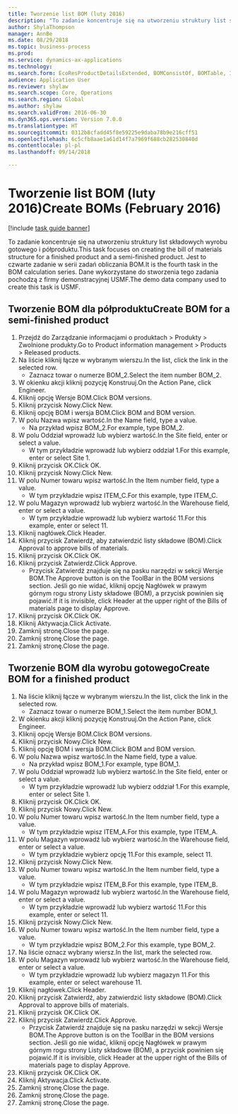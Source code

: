 ```yaml
--- 
title: Tworzenie list BOM (luty 2016)
description: "To zadanie koncentruje się na utworzeniu struktury list składowych wyrobu gotowego i półproduktu."
author: ShylaThompson
manager: AnnBe
ms.date: 08/29/2018
ms.topic: business-process
ms.prod: 
ms.service: dynamics-ax-applications
ms.technology: 
ms.search.form: EcoResProductDetailsExtended, BOMConsistOf, BOMTable, InventLocationIdLookup
audience: Application User
ms.reviewer: shylaw
ms.search.scope: Core, Operations
ms.search.region: Global
ms.author: shylaw
ms.search.validFrom: 2016-06-30
ms.dyn365.ops.version: Version 7.0.0
ms.translationtype: HT
ms.sourcegitcommit: 0312b8cfadd45f8e59225e9daba78b9e216cff51
ms.openlocfilehash: 6c5cfb8aae1a61d14f7a7969f688cb282530840d
ms.contentlocale: pl-pl
ms.lasthandoff: 09/14/2018

---
```

# <a name="create-boms-february-2016"></a><span data-ttu-id="3c331-103">Tworzenie list BOM (luty 2016)</span><span class="sxs-lookup"><span data-stu-id="3c331-103">Create BOMs (February 2016)</span></span>

[!include [task guide banner](../../includes/task-guide-banner.md)]

<span data-ttu-id="3c331-104">To zadanie koncentruje się na utworzeniu struktury list składowych wyrobu gotowego i półproduktu.</span><span class="sxs-lookup"><span data-stu-id="3c331-104">This task focuses on creating the bill of materials structure for a finished product and a semi-finished product.</span></span> <span data-ttu-id="3c331-105">Jest to czwarte zadanie w serii zadań obliczania BOM.</span><span class="sxs-lookup"><span data-stu-id="3c331-105">It is the fourth task in the BOM calculation series.</span></span> <span data-ttu-id="3c331-106">Dane wykorzystane do stworzenia tego zadania pochodzą z firmy demonstracyjnej USMF.</span><span class="sxs-lookup"><span data-stu-id="3c331-106">The demo data company used to create this task is USMF.</span></span>


## <a name="create-bom-for-a-semi-finished-product"></a><span data-ttu-id="3c331-107">Tworzenie BOM dla półproduktu</span><span class="sxs-lookup"><span data-stu-id="3c331-107">Create BOM for a semi-finished product</span></span>
1. <span data-ttu-id="3c331-108">Przejdź do Zarządzanie informacjami o produktach > Produkty > Zwolnione produkty.</span><span class="sxs-lookup"><span data-stu-id="3c331-108">Go to Product information management > Products > Released products.</span></span>
2. <span data-ttu-id="3c331-109">Na liście kliknij łącze w wybranym wierszu.</span><span class="sxs-lookup"><span data-stu-id="3c331-109">In the list, click the link in the selected row.</span></span>
    * <span data-ttu-id="3c331-110">Zaznacz towar o numerze BOM_2.</span><span class="sxs-lookup"><span data-stu-id="3c331-110">Select the item number BOM_2.</span></span>  
3. <span data-ttu-id="3c331-111">W okienku akcji kliknij pozycję Konstruuj.</span><span class="sxs-lookup"><span data-stu-id="3c331-111">On the Action Pane, click Engineer.</span></span>
4. <span data-ttu-id="3c331-112">Kliknij opcję Wersje BOM.</span><span class="sxs-lookup"><span data-stu-id="3c331-112">Click BOM versions.</span></span>
5. <span data-ttu-id="3c331-113">Kliknij przycisk Nowy.</span><span class="sxs-lookup"><span data-stu-id="3c331-113">Click New.</span></span>
6. <span data-ttu-id="3c331-114">Kliknij opcję BOM i wersja BOM.</span><span class="sxs-lookup"><span data-stu-id="3c331-114">Click BOM and BOM version.</span></span>
7. <span data-ttu-id="3c331-115">W polu Nazwa wpisz wartość.</span><span class="sxs-lookup"><span data-stu-id="3c331-115">In the Name field, type a value.</span></span>
    * <span data-ttu-id="3c331-116">Na przykład wpisz BOM_2.</span><span class="sxs-lookup"><span data-stu-id="3c331-116">For example, type BOM_2.</span></span>  
8. <span data-ttu-id="3c331-117">W polu Oddział wprowadź lub wybierz wartość.</span><span class="sxs-lookup"><span data-stu-id="3c331-117">In the Site field, enter or select a value.</span></span>
    * <span data-ttu-id="3c331-118">W tym przykładzie wprowadź lub wybierz oddział 1.</span><span class="sxs-lookup"><span data-stu-id="3c331-118">For this example, enter or select Site 1.</span></span>  
9. <span data-ttu-id="3c331-119">Kliknij przycisk OK.</span><span class="sxs-lookup"><span data-stu-id="3c331-119">Click OK.</span></span>
10. <span data-ttu-id="3c331-120">Kliknij przycisk Nowy.</span><span class="sxs-lookup"><span data-stu-id="3c331-120">Click New.</span></span>
11. <span data-ttu-id="3c331-121">W polu Numer towaru wpisz wartość.</span><span class="sxs-lookup"><span data-stu-id="3c331-121">In the Item number field, type a value.</span></span>
    * <span data-ttu-id="3c331-122">W tym przykładzie wpisz ITEM_C.</span><span class="sxs-lookup"><span data-stu-id="3c331-122">For this example, type ITEM_C.</span></span>  
12. <span data-ttu-id="3c331-123">W polu Magazyn wprowadź lub wybierz wartość.</span><span class="sxs-lookup"><span data-stu-id="3c331-123">In the Warehouse field, enter or select a value.</span></span>
    * <span data-ttu-id="3c331-124">W tym przykładzie wprowadź lub wybierz wartość 11.</span><span class="sxs-lookup"><span data-stu-id="3c331-124">For this example, enter or select 11.</span></span>  
13. <span data-ttu-id="3c331-125">Kliknij nagłówek.</span><span class="sxs-lookup"><span data-stu-id="3c331-125">Click Header.</span></span>
14. <span data-ttu-id="3c331-126">Kliknij przycisk Zatwierdź, aby zatwierdzić listy składowe (BOM).</span><span class="sxs-lookup"><span data-stu-id="3c331-126">Click Approval to approve bills of materials.</span></span>
15. <span data-ttu-id="3c331-127">Kliknij przycisk OK.</span><span class="sxs-lookup"><span data-stu-id="3c331-127">Click OK.</span></span>
16. <span data-ttu-id="3c331-128">Kliknij przycisk Zatwierdź.</span><span class="sxs-lookup"><span data-stu-id="3c331-128">Click Approve.</span></span>
    * <span data-ttu-id="3c331-129">Przycisk Zatwierdź znajduje się na pasku narzędzi w sekcji Wersje BOM.</span><span class="sxs-lookup"><span data-stu-id="3c331-129">The Approve button is on the ToolBar in the  BOM versions section.</span></span> <span data-ttu-id="3c331-130">Jeśli go nie widać, kliknij opcję Nagłówek w prawym górnym rogu strony Listy składowe (BOM), a przycisk powinien się pojawić.</span><span class="sxs-lookup"><span data-stu-id="3c331-130">If it is invisible, click Header at the upper right of the Bills of materials page to display Approve.</span></span>  
17. <span data-ttu-id="3c331-131">Kliknij przycisk OK.</span><span class="sxs-lookup"><span data-stu-id="3c331-131">Click OK.</span></span>
18. <span data-ttu-id="3c331-132">Kliknij Aktywacja.</span><span class="sxs-lookup"><span data-stu-id="3c331-132">Click Activate.</span></span>
19. <span data-ttu-id="3c331-133">Zamknij stronę.</span><span class="sxs-lookup"><span data-stu-id="3c331-133">Close the page.</span></span>
20. <span data-ttu-id="3c331-134">Zamknij stronę.</span><span class="sxs-lookup"><span data-stu-id="3c331-134">Close the page.</span></span>
21. <span data-ttu-id="3c331-135">Zamknij stronę.</span><span class="sxs-lookup"><span data-stu-id="3c331-135">Close the page.</span></span>

## <a name="create-bom-for-a-finished-product"></a><span data-ttu-id="3c331-136">Tworzenie BOM dla wyrobu gotowego</span><span class="sxs-lookup"><span data-stu-id="3c331-136">Create BOM for a finished product</span></span>
1. <span data-ttu-id="3c331-137">Na liście kliknij łącze w wybranym wierszu.</span><span class="sxs-lookup"><span data-stu-id="3c331-137">In the list, click the link in the selected row.</span></span>
    * <span data-ttu-id="3c331-138">Zaznacz towar o numerze BOM_1.</span><span class="sxs-lookup"><span data-stu-id="3c331-138">Select the item number BOM_1.</span></span>  
2. <span data-ttu-id="3c331-139">W okienku akcji kliknij pozycję Konstruuj.</span><span class="sxs-lookup"><span data-stu-id="3c331-139">On the Action Pane, click Engineer.</span></span>
3. <span data-ttu-id="3c331-140">Kliknij opcję Wersje BOM.</span><span class="sxs-lookup"><span data-stu-id="3c331-140">Click BOM versions.</span></span>
4. <span data-ttu-id="3c331-141">Kliknij przycisk Nowy.</span><span class="sxs-lookup"><span data-stu-id="3c331-141">Click New.</span></span>
5. <span data-ttu-id="3c331-142">Kliknij opcję BOM i wersja BOM.</span><span class="sxs-lookup"><span data-stu-id="3c331-142">Click BOM and BOM version.</span></span>
6. <span data-ttu-id="3c331-143">W polu Nazwa wpisz wartość.</span><span class="sxs-lookup"><span data-stu-id="3c331-143">In the Name field, type a value.</span></span>
    * <span data-ttu-id="3c331-144">Na przykład wpisz BOM_1.</span><span class="sxs-lookup"><span data-stu-id="3c331-144">For example, type BOM_1.</span></span>  
7. <span data-ttu-id="3c331-145">W polu Oddział wprowadź lub wybierz wartość.</span><span class="sxs-lookup"><span data-stu-id="3c331-145">In the Site field, enter or select a value.</span></span>
    * <span data-ttu-id="3c331-146">W tym przykładzie wprowadź lub wybierz oddział 1.</span><span class="sxs-lookup"><span data-stu-id="3c331-146">For this example, enter or select Site 1.</span></span>  
8. <span data-ttu-id="3c331-147">Kliknij przycisk OK.</span><span class="sxs-lookup"><span data-stu-id="3c331-147">Click OK.</span></span>
9. <span data-ttu-id="3c331-148">Kliknij przycisk Nowy.</span><span class="sxs-lookup"><span data-stu-id="3c331-148">Click New.</span></span>
10. <span data-ttu-id="3c331-149">W polu Numer towaru wpisz wartość.</span><span class="sxs-lookup"><span data-stu-id="3c331-149">In the Item number field, type a value.</span></span>
    * <span data-ttu-id="3c331-150">W tym przykładzie wpisz ITEM_A.</span><span class="sxs-lookup"><span data-stu-id="3c331-150">For this example, type ITEM_A.</span></span>  
11. <span data-ttu-id="3c331-151">W polu Magazyn wprowadź lub wybierz wartość.</span><span class="sxs-lookup"><span data-stu-id="3c331-151">In the Warehouse field, enter or select a value.</span></span>
    * <span data-ttu-id="3c331-152">W tym przykładzie wybierz opcję 11.</span><span class="sxs-lookup"><span data-stu-id="3c331-152">For this example, select 11.</span></span>  
12. <span data-ttu-id="3c331-153">Kliknij przycisk Nowy.</span><span class="sxs-lookup"><span data-stu-id="3c331-153">Click New.</span></span>
13. <span data-ttu-id="3c331-154">W polu Numer towaru wpisz wartość.</span><span class="sxs-lookup"><span data-stu-id="3c331-154">In the Item number field, type a value.</span></span>
    * <span data-ttu-id="3c331-155">W tym przykładzie wpisz ITEM_B.</span><span class="sxs-lookup"><span data-stu-id="3c331-155">For this example, type ITEM_B.</span></span>  
14. <span data-ttu-id="3c331-156">W polu Magazyn wprowadź lub wybierz wartość.</span><span class="sxs-lookup"><span data-stu-id="3c331-156">In the Warehouse field, enter or select a value.</span></span>
    * <span data-ttu-id="3c331-157">W tym przykładzie wprowadź lub wybierz wartość 11.</span><span class="sxs-lookup"><span data-stu-id="3c331-157">For this example, enter or select 11.</span></span>  
15. <span data-ttu-id="3c331-158">Kliknij przycisk Nowy.</span><span class="sxs-lookup"><span data-stu-id="3c331-158">Click New.</span></span>
16. <span data-ttu-id="3c331-159">W polu Numer towaru wpisz wartość.</span><span class="sxs-lookup"><span data-stu-id="3c331-159">In the Item number field, type a value.</span></span>
    * <span data-ttu-id="3c331-160">W tym przykładzie wpisz BOM_2.</span><span class="sxs-lookup"><span data-stu-id="3c331-160">For this example, type BOM_2.</span></span>  
17. <span data-ttu-id="3c331-161">Na liście oznacz wybrany wiersz.</span><span class="sxs-lookup"><span data-stu-id="3c331-161">In the list, mark the selected row.</span></span>
18. <span data-ttu-id="3c331-162">W polu Magazyn wprowadź lub wybierz wartość.</span><span class="sxs-lookup"><span data-stu-id="3c331-162">In the Warehouse field, enter or select a value.</span></span>
    * <span data-ttu-id="3c331-163">W tym przykładzie wprowadź lub wybierz magazyn 11.</span><span class="sxs-lookup"><span data-stu-id="3c331-163">For this example, enter or select warehouse 11.</span></span>  
19. <span data-ttu-id="3c331-164">Kliknij nagłówek.</span><span class="sxs-lookup"><span data-stu-id="3c331-164">Click Header.</span></span>
20. <span data-ttu-id="3c331-165">Kliknij przycisk Zatwierdź, aby zatwierdzić listy składowe (BOM).</span><span class="sxs-lookup"><span data-stu-id="3c331-165">Click Approval to approve bills of materials.</span></span>
21. <span data-ttu-id="3c331-166">Kliknij przycisk OK.</span><span class="sxs-lookup"><span data-stu-id="3c331-166">Click OK.</span></span>
22. <span data-ttu-id="3c331-167">Kliknij przycisk Zatwierdź.</span><span class="sxs-lookup"><span data-stu-id="3c331-167">Click Approve.</span></span>
    * <span data-ttu-id="3c331-168">Przycisk Zatwierdź znajduje się na pasku narzędzi w sekcji Wersje BOM.</span><span class="sxs-lookup"><span data-stu-id="3c331-168">The Approve button is on the ToolBar in the  BOM versions section.</span></span> <span data-ttu-id="3c331-169">Jeśli go nie widać, kliknij opcję Nagłówek w prawym górnym rogu strony Listy składowe (BOM), a przycisk powinien się pojawić.</span><span class="sxs-lookup"><span data-stu-id="3c331-169">If it is invisible, click Header at the upper right of the Bills of materials page to display Approve.</span></span>  
23. <span data-ttu-id="3c331-170">Kliknij przycisk OK.</span><span class="sxs-lookup"><span data-stu-id="3c331-170">Click OK.</span></span>
24. <span data-ttu-id="3c331-171">Kliknij Aktywacja.</span><span class="sxs-lookup"><span data-stu-id="3c331-171">Click Activate.</span></span>
25. <span data-ttu-id="3c331-172">Zamknij stronę.</span><span class="sxs-lookup"><span data-stu-id="3c331-172">Close the page.</span></span>
26. <span data-ttu-id="3c331-173">Zamknij stronę.</span><span class="sxs-lookup"><span data-stu-id="3c331-173">Close the page.</span></span>
27. <span data-ttu-id="3c331-174">Zamknij stronę.</span><span class="sxs-lookup"><span data-stu-id="3c331-174">Close the page.</span></span>


